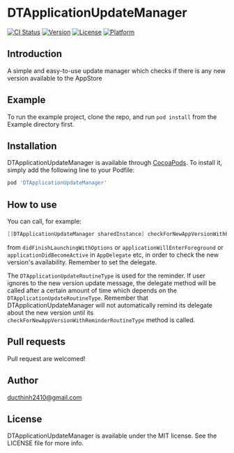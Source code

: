 # DTApplicationUpdateManager

[![CI Status](http://img.shields.io/travis/thinhv@metropolia.fi/DTApplicationUpdateManager.svg?style=flat)](https://travis-ci.org/thinhv@metropolia.fi/DTApplicationUpdateManager)
[![Version](https://img.shields.io/cocoapods/v/DTApplicationUpdateManager.svg?style=flat)](http://cocoapods.org/pods/DTApplicationUpdateManager)
[![License](https://img.shields.io/cocoapods/l/DTApplicationUpdateManager.svg?style=flat)](http://cocoapods.org/pods/DTApplicationUpdateManager)
[![Platform](https://img.shields.io/cocoapods/p/DTApplicationUpdateManager.svg?style=flat)](http://cocoapods.org/pods/DTApplicationUpdateManager)

## Introduction
A simple and easy-to-use update manager which checks if there is any new version available to the AppStore

## Example

To run the example project, clone the repo, and run `pod install` from the Example directory first.

## Installation

DTApplicationUpdateManager is available through [CocoaPods](http://cocoapods.org). To install
it, simply add the following line to your Podfile:

```ruby
pod 'DTApplicationUpdateManager'
```

## How to use

You can call, for example:
```objective-c
[[DTApplicationUpdateManager sharedInstance] checkForNewAppVersionWithReminderRoutineType:DTApplicationUpdateRoutineTypeEveryWeek];
```
from `didFinishLaunchingWithOptions` or  `applicationWillEnterForeground` or `applicationDidBecomeActive` in `AppDelegate`  etc, in order to check the new version's availability.
Remember to set the delegate.


The `DTApplicationUpdateRoutineType` is used for the reminder. If user ignores to the new version update message, the delegate method will be called after a certain amount of time which depends on the  `DTApplicationUpdateRoutineType`.  Remember that DTApplicationUpdateManager will not automatically remind its delegate about the new version until its `checkForNewAppVersionWithReminderRoutineType` method is called.

## Pull requests
Pull request are welcomed!

## Author

ducthinh2410@gmail.com

## License

DTApplicationUpdateManager is available under the MIT license. See the LICENSE file for more info.
